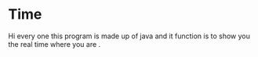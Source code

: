 # Time
Hi every one this program is made up of java and it function is to show you the real time where you are .

